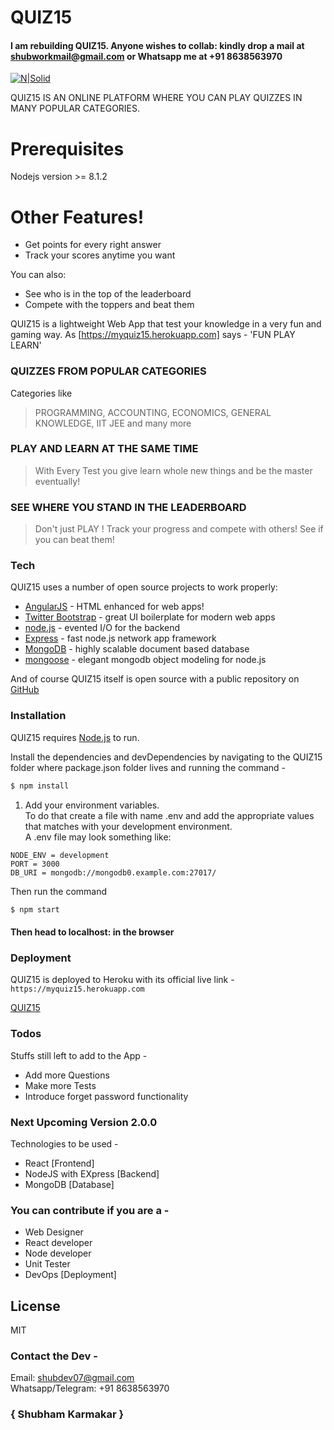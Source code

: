 # QUIZ15

#### I am rebuilding QUIZ15. Anyone wishes to collab: kindly drop a mail at shubworkmail@gmail.com or Whatsapp me at +91 8638563970

[![N|Solid](https://preview.ibb.co/fS2dww/appImg.png)](https://ibb.co/kLEDUG)

QUIZ15 IS AN ONLINE PLATFORM WHERE YOU CAN PLAY QUIZZES IN MANY POPULAR CATEGORIES.

# Prerequisites
Nodejs version >= 8.1.2

# Other Features!

  - Get points for every right answer
  - Track your scores anytime you want 


You can also:
  - See who is in the top of the leaderboard
  - Compete with the toppers and beat them 

QUIZ15 is a lightweight Web App that test your knowledge in a very fun and gaming way.  As [https://myquiz15.herokuapp.com] says - 'FUN PLAY LEARN'
### QUIZZES FROM POPULAR CATEGORIES
 Categories like 
> PROGRAMMING, 
> ACCOUNTING, 
> ECONOMICS, 
> GENERAL KNOWLEDGE, 
> IIT JEE and many more
### PLAY AND LEARN AT THE SAME TIME
> With Every Test you give learn whole new things and be the master eventually!
### SEE WHERE YOU STAND IN THE LEADERBOARD
> Don't just PLAY ! Track your progress and compete with others! See if you can beat them!


### Tech

QUIZ15 uses a number of open source projects to work properly:

* [AngularJS](https://angularjs.org) - HTML enhanced for web apps!
* [Twitter Bootstrap](https://getbootstrap.com) - great UI boilerplate for modern web apps
* [node.js](https://nodejs.org) - evented I/O for the backend
* [Express](https://expressjs.com/) - fast node.js network app framework
* [MongoDB](https://www.mongodb.com) - highly scalable document based database
* [mongoose](http://mongoosejs.com/) - elegant mongodb object modeling for node.js

And of course QUIZ15 itself is open source with a public repository on [GitHub](https://github.com/shubdev07/quiz15)

### Installation

QUIZ15 requires [Node.js](https://nodejs.org/) to run.

Install the dependencies and devDependencies by navigating to the QUIZ15 folder where package.json folder lives and running the command -
```sh
$ npm install
```
<ol>
<li> Add your environment variables.<br>
To do that create a file with name .env and add the appropriate values that matches with your development environment.<br>
A .env file may look something like:</li>
</ol>
<pre><code>NODE_ENV = development
PORT = 3000
DB_URI = mongodb://mongodb0.example.com:27017/
</code></pre>

Then run the command

```sh
$ npm start
```

#### Then head to localhost:<your port> in the browser




### Deployment
QUIZ15 is deployed to Heroku with its official live link - 
`https://myquiz15.herokuapp.com`

[QUIZ15](https://myquiz15.herokuapp.com)



### Todos
Stuffs still left to add to the App -
 - Add more Questions
 - Make more Tests
 - Introduce forget password functionality

### Next Upcoming Version 2.0.0
Technologies to be used -
  - React [Frontend]
  - NodeJS with EXpress [Backend]
  - MongoDB [Database]

### You can contribute if you are a -
  - Web Designer
  - React developer
  - Node developer
  - Unit Tester
  - DevOps [Deployment]

License
----

MIT
### Contact the Dev -
Email: shubdev07@gmail.com <br />
Whatsapp/Telegram: +91 8638563970

### { Shubham Karmakar }
